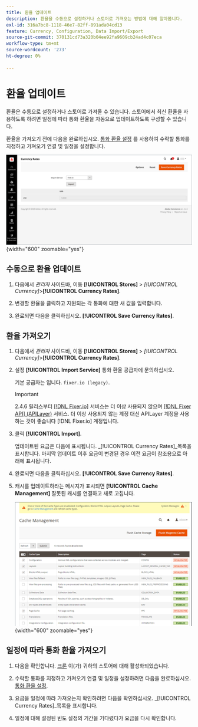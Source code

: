 ```yaml
---
title: 환율 업데이트
description: 환율을 수동으로 설정하거나 스토어로 가져오는 방법에 대해 알아봅니다.
exl-id: 316a7bc8-1118-46e7-82ff-891ada04cd13
feature: Currency, Configuration, Data Import/Export
source-git-commit: 370131cd73a320b04ee92fa9609cb24ad4c07eca
workflow-type: tm+mt
source-wordcount: '273'
ht-degree: 0%

---
```


# 환율 업데이트

환율은 수동으로 설정하거나 스토어로 가져올 수 있습니다. 스토어에서 최신 환율을 사용하도록 하려면 일정에 따라 통화 환율을 자동으로 업데이트하도록 구성할 수 있습니다.

환율을 가져오기 전에 다음을 완료하십시오. [통화 환율 설정](currency-configuration.md) 를 사용하여 수락할 통화를 지정하고 가져오기 연결 및 일정을 설정합니다.

![통화 환율](./assets/stores-currency-rate-update.png){width="600" zoomable="yes"}

## 수동으로 환율 업데이트

1. 다음에서 _관리자_ 사이드바, 이동 **[!UICONTROL Stores]** > _[!UICONTROL Currency]_>**[!UICONTROL Currency Rates]**.

1. 변경할 환율을 클릭하고 지원되는 각 통화에 대한 새 값을 입력합니다.

1. 완료되면 다음을 클릭하십시오. **[!UICONTROL Save Currency Rates]**.

## 환율 가져오기

1. 다음에서 _관리자_ 사이드바, 이동 **[!UICONTROL Stores]** > _[!UICONTROL Currency]_>**[!UICONTROL Currency Rates]**.

1. 설정 **[!UICONTROL Import Service]** 통화 환율 공급자에 문의하십시오.

   기본 공급자는 입니다. `fixer.io (legacy)`.

   >[!IMPORTANT]
   >
   >2.4.6 릴리스부터 [[!DNL Fixer.io]](https://fixer.io/) 서비스는 더 이상 사용되지 않으며 [[!DNL Fixer API] (APILayer)](https://apilayer.com/marketplace/fixer-api) 서비스. 더 이상 사용되지 않는 계정 대신 APILayer 계정을 사용하는 것이 좋습니다 [!DNL Fixer.io] 계정입니다.

1. 클릭 **[!UICONTROL Import]**.

   업데이트된 요금은 다음에 표시됩니다. _[!UICONTROL Currency Rates]_목록을 표시합니다. 마지막 업데이트 이후 요금이 변경된 경우 이전 요금이 참조용으로 아래에 표시됩니다.

1. 완료되면 다음을 클릭하십시오. **[!UICONTROL Save Currency Rates]**.

1. 캐시를 업데이트하라는 메시지가 표시되면 **[!UICONTROL Cache Management]** 잘못된 캐시를 연결하고 새로 고칩니다.

   ![시스템 메시지 - 잘못된 캐시를 새로 고칩니다.](./assets/currency-cache-update.png){width="600" zoomable="yes"}

## 일정에 따라 통화 환율 가져오기

1. 다음을 확인합니다. [크론](../systems/cron.md) 이(가) 귀하의 스토어에 대해 활성화되었습니다.

1. 수락할 통화를 지정하고 가져오기 연결 및 일정을 설정하려면 다음을 완료하십시오. [통화 환율 설정](currency-configuration.md).

1. 요금을 일정에 따라 가져오는지 확인하려면 다음을 확인하십시오. _[!UICONTROL Currency Rates]_목록을 표시합니다.

1. 일정에 대해 설정된 빈도 설정의 기간을 기다렸다가 요금을 다시 확인합니다.
